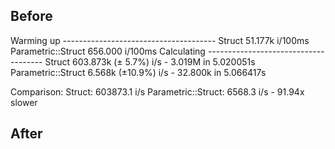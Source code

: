 ## Before

Warming up --------------------------------------
              Struct    51.177k i/100ms
  Parametric::Struct   656.000  i/100ms
Calculating -------------------------------------
              Struct    603.873k (± 5.7%) i/s -      3.019M in   5.020051s
  Parametric::Struct      6.568k (±10.9%) i/s -     32.800k in   5.066417s

Comparison:
              Struct:   603873.1 i/s
  Parametric::Struct:     6568.3 i/s - 91.94x  slower

## After
